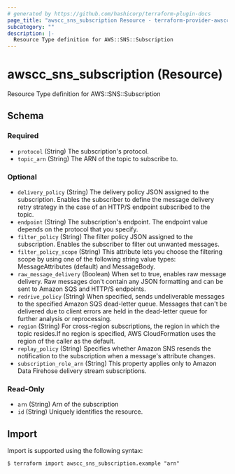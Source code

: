 ```yaml
---
# generated by https://github.com/hashicorp/terraform-plugin-docs
page_title: "awscc_sns_subscription Resource - terraform-provider-awscc"
subcategory: ""
description: |-
  Resource Type definition for AWS::SNS::Subscription
---
```


# awscc_sns_subscription (Resource)

Resource Type definition for AWS::SNS::Subscription



<!-- schema generated by tfplugindocs -->
## Schema

### Required

- `protocol` (String) The subscription's protocol.
- `topic_arn` (String) The ARN of the topic to subscribe to.

### Optional

- `delivery_policy` (String) The delivery policy JSON assigned to the subscription. Enables the subscriber to define the message delivery retry strategy in the case of an HTTP/S endpoint subscribed to the topic.
- `endpoint` (String) The subscription's endpoint. The endpoint value depends on the protocol that you specify.
- `filter_policy` (String) The filter policy JSON assigned to the subscription. Enables the subscriber to filter out unwanted messages.
- `filter_policy_scope` (String) This attribute lets you choose the filtering scope by using one of the following string value types: MessageAttributes (default) and MessageBody.
- `raw_message_delivery` (Boolean) When set to true, enables raw message delivery. Raw messages don't contain any JSON formatting and can be sent to Amazon SQS and HTTP/S endpoints.
- `redrive_policy` (String) When specified, sends undeliverable messages to the specified Amazon SQS dead-letter queue. Messages that can't be delivered due to client errors are held in the dead-letter queue for further analysis or reprocessing.
- `region` (String) For cross-region subscriptions, the region in which the topic resides.If no region is specified, AWS CloudFormation uses the region of the caller as the default.
- `replay_policy` (String) Specifies whether Amazon SNS resends the notification to the subscription when a message's attribute changes.
- `subscription_role_arn` (String) This property applies only to Amazon Data Firehose delivery stream subscriptions.

### Read-Only

- `arn` (String) Arn of the subscription
- `id` (String) Uniquely identifies the resource.

## Import

Import is supported using the following syntax:

```shell
$ terraform import awscc_sns_subscription.example "arn"
```
